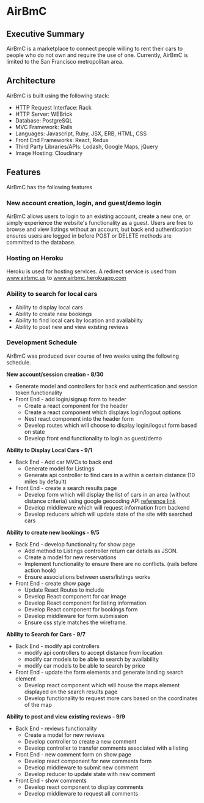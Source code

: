 # AirBmC

## Executive Summary

AirBmC is a marketplace to connect people willing to rent their cars to people who do not own and require the use of one. Currently, AirBmC is limited to the San Francisco metropolitan area.

## Architecture
AirBmC is built using the following stack:

* HTTP Request Interface: Rack
* HTTP Server: WEBrick
* Database: PostgreSQL
* MVC Framework: Rails
* Languages: Javascript, Ruby, JSX, ERB, HTML, CSS
* Front End Frameworks: React, Redux
* Third Party Libraries/APIs: Lodash, Google Maps, jQuery
* Image Hosting: Cloudinary

## Features
AirBmC has the following features
### New account creation, login, and guest/demo login
AirBmC allows users to login to an existing account, create a new one, or simply experience the website's functionality as a guest. Users are free to browse and view listings without an account, but back end authentication ensures users are logged in before POST or DELETE methods are committed to the database.

### Hosting on Heroku
Heroku is used for hosting services. A redirect service is used from www.airbmc.us to www.airbmc.herokuapp.com

### Ability to search for local cars

* Ability to display local cars
* Ability to create new bookings
* Ability to find local cars by location and availability
* Ability to post new and view existing reviews

### Development Schedule
AirBmC was produced over course of two weeks using the following schedule.

**New account/session creation - 8/30**
* Generate model and controllers for back end authentication and session token functionality
* Front End - add login/signup form to header
  * Create a react component for the header
  * Create a react component which displays login/logout options
  * Nest react component into the header form
  * Develop routes which will choose to display login/logout form based on state
  * Develop front end functionality to login as guest/demo

**Ability to Display Local Cars - 9/1**
* Back End - Add car MVCs to back end
  * Generate model for Listings
  * Generate api controller to find cars in a within a certain distance (10 miles by default)
* Front End - create a search results page
  * Develop form which will display the list of cars in an area (without distance criteria) using google geocoding API [reference link](https://developers.google.com/maps/documentation/javascript/geocoding)
  * Develop middleware which will request information from backend
  * Develop reducers which will update state of the site with searched cars

**Ability to create new bookings - 9/5**
* Back End - develop functionality for show page
  * Add method to Listings controller return car details as JSON.
  * Create a model for new reservations
  * Implement functionality to ensure there are no conflicts. (rails before action hook)
  * Ensure associations between users/listings works
* Front End - create show page
  * Update React Routes to include
  * Develop React component for car image
  * Develop React component for listing information
  * Develop React component for bookings form
  * Develop middleware for form submission
  * Ensure css style matches the wireframe.

**Ability to Search for Cars - 9/7**
* Back End - modify api controllers
  * modify api controllers to accept distance from location
  * modify car models to be able to search by availability
  * modify car models to be able to search by price
* Front End - update the form elements and generate landing search element
  * Develop react component which will house the maps element displayed on the search results page
  * Develop functionality to request more cars based on the coordinates of the map

**Ability to post and view existing reviews - 9/9**
* Back End - reviews functionality
  * Create a model for new reviews
  * Develop controller to create a new comment
  * Develop controller to transfer comments associated with a listing
* Front End - new comment form on show page
  * Develop react component for new comments form
  * Develop middleware to submit new comment
  * Develop reducer to update state with new comment
* Front End - show comments
  * Develop react component to display comments
  * Develop middleware to request all comments
